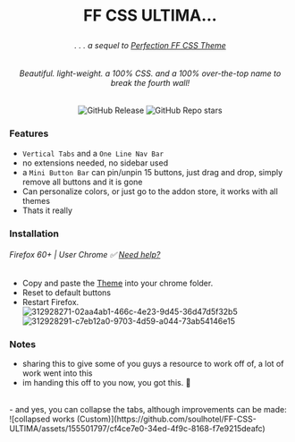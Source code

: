 # <p align="center"> FF CSS ULTIMA... </p>
###### <p align="center">. . . a sequel to [Perfection FF CSS Theme](https://github.com/soulhotel/Perfection-Firefox-CSS-Theme) </p>
###### <p align="center">Beautiful. light-weight. a 100% CSS. and a 100% over-the-top name to break the fourth wall!</p>

<div align="center">
  
![GitHub Release](https://img.shields.io/github/v/release/soulhotel/FF-CSS-ULTIMA?style=for-the-badge)
![GitHub Repo stars](https://img.shields.io/github/stars/soulhotel/FF-CSS-ULTIMA?style=for-the-badge)
</div>

### Features
- `Vertical Tabs` and a `One Line Nav Bar`
- no extensions needed, no sidebar used
- a `Mini Button Bar` can pin/unpin 15 buttons, just drag and drop, simply remove all buttons and it is gone
- Can personalize colors, or just go to the addon store, it works with all themes
- Thats it really

### Installation
###### Firefox 60+ | User Chrome ✅ [Need help?](https://gist.github.com/soulhotel/80c1ac8d41e45b910158a26d31d48c13)
- Copy and paste the [Theme](https://github.com/soulhotel/FF-CSS-ULTIMA/releases/latest) into your chrome folder.
- Reset to default buttons
- Restart Firefox.<br>
![312928271-02aa4ab1-466c-4e23-9d45-36d47d5f32b5](https://github.com/soulhotel/FF-CSS-ULTIMA/assets/155501797/00a16ca6-5abb-4348-beb8-5e581b2fdcb1)
![312928291-c7eb12a0-9703-4d59-a044-73ab54146e15](https://github.com/soulhotel/FF-CSS-ULTIMA/assets/155501797/d3dc1665-b34e-4643-af20-b1545eb6250f)

### Notes
- sharing this to give some of you guys a resource to work off of, a lot of work went into this
- im handing this off to you now, you got this. 🤝
<br>
- and yes, you can collapse the tabs, although improvements can be made:
![collapsed works (Custom)](https://github.com/soulhotel/FF-CSS-ULTIMA/assets/155501797/cf4ce7e0-34ed-4f9c-8168-f7e9215deafc)
<br>
<br>
